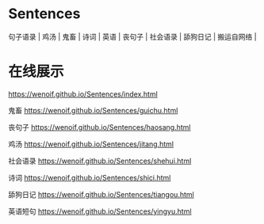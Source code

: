 # Sentences
句子语录 | 鸡汤 | 鬼畜 | 诗词 | 英语 | 丧句子 | 社会语录 | 舔狗日记 | 搬运自网络 |

# 在线展示
https://wenoif.github.io/Sentences/index.html

鬼畜
https://wenoif.github.io/Sentences/guichu.html

丧句子
https://wenoif.github.io/Sentences/haosang.html

鸡汤
https://wenoif.github.io/Sentences/jitang.html

社会语录
https://wenoif.github.io/Sentences/shehui.html

诗词
https://wenoif.github.io/Sentences/shici.html

舔狗日记
https://wenoif.github.io/Sentences/tiangou.html

英语短句
https://wenoif.github.io/Sentences/yingyu.html
